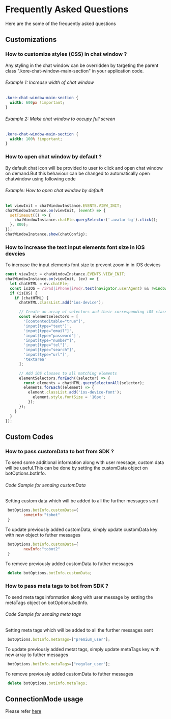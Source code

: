 # Frequently Asked Questions

Here are the some of the frequently asked questions

## Customizations

### How to customize styles (CSS) in chat window ?

Any styling in the chat window can be overridden by targeting the parent class ".kore-chat-window-main-section" in your application code.

###### Example 1: Increase width of chat window
```css
.kore-chat-window-main-section {
  width: 600px !important;
}
```
###### Example 2: Make chat window to occupy full screen
```css
.kore-chat-window-main-section {
  width: 100% !important;
}
```
### How to open chat window by default ?

By default chat icon will be provided to user to click and open chat window on demand.But this behaviour can be changed to automatically open chatwindow using following code 

###### Example: How to open chat window by default
```js
let viewInit = chatWindowInstance.EVENTS.VIEW_INIT;
chatWindowInstance.on(viewInit, (event) => { 
  setTimeout(() => {
    chatWindowInstance.chatEle.querySelector('.avatar-bg').click();
  }, 800);
});
chatWindowInstance.show(chatConfig);
```

### How to increase the text input elements font size in iOS devcies
To increase the input elements font size to prevent zoom in in iOS devices
```js
const viewInit = chatWindowInstance.EVENTS.VIEW_INIT;
chatWindowInstance.on(viewInit, (ev) => {
  let chatHTML = ev.chatEle;
  const isIOS = /iPad|iPhone|iPod/.test(navigator.userAgent) && !window.MSStream;
  if (isIOS) {
    if (chatHTML) {
      chatHTML.classList.add('ios-device');

      // Create an array of selectors and their corresponding iOS class
      const elementSelectors = [
        '[contenteditable="true"]',
        'input[type="text"]',
        'input[type="email"]',
        'input[type="password"]',
        'input[type="number"]',
        'input[type="tel"]',
        'input[type="search"]',
        'input[type="url"]',
        'textarea'
      ];

      // Add iOS classes to all matching elements
      elementSelectors.forEach((selector) => {
        const elements = chatHTML.querySelectorAll(selector);
        elements.forEach((element) => {
          element.classList.add('ios-device-font');
            element.style.fontSize = '16px';
          });
      });
    }
  }
});
```

## Custom Codes

### How to pass customData to bot from SDK ?

To send some additional information along with user message, custom data will be useful.This can be done by setting the customData object on botOptions.botInfo.

###### Code Sample for sending customData
Setting custom data which will be added to all the further messages sent
```js
 botOptions.botInfo.customData={
        someinfo:"tobot"
 }
```
To update previously added customData, simply update customData key with new object to futher messages
```js
 botOptions.botInfo.customData={
        newInfo:"tobot2"
 }
```
To remove previously added customData to futher messages
```js
 delete botOptions.botInfo.customData;
```

### How to pass meta tags to bot from SDK ?

To send meta tags information along with user message by setting the metaTags object on botOptions.botInfo.

###### Code Sample for sending meta tags
Setting meta tags which will be added to all the further messages sent
```js
 botOptions.botInfo.metaTags=["premium_user"];
```
To update previously added metat tags, simply update metaTags key with new array to futher messages
```js
 botOptions.botInfo.metaTags=["regular_user"];
```
To remove previously added customData to futher messages
```js
 delete botOptions.botInfo.metaTags;
```

## ConnectionMode usage
Please refer [here](../../docs/configurations/koreconfig/ConnectionMode/README.md)